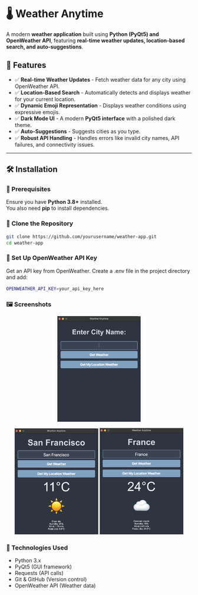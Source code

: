 # 🌡️ Weather Anytime 
A modern **weather application** built using **Python (PyQt5) and OpenWeather API**, featuring **real-time weather updates, location-based search, and auto-suggestions**.

## 📌 Features

- ✅ **Real-time Weather Updates** - Fetch weather data for any city using OpenWeather API.
- ✅ **Location-Based Search** - Automatically detects and displays weather for your current location.
- ✅ **Dynamic Emoji Representation** - Displays weather conditions using expressive emojis.
- ✅ **Dark Mode UI** - A modern **PyQt5 interface** with a polished dark theme.
- ✅ **Auto-Suggestions** - Suggests cities as you type.
- ✅ **Robust API Handling** - Handles errors like invalid city names, API failures, and connectivity issues.

---

## 🛠️ Installation

### 🔹 Prerequisites

Ensure you have **Python 3.8+** installed.  
You also need **pip** to install dependencies.

### 🔹 Clone the Repository

```sh
git clone https://github.com/yourusername/weather-app.git
cd weather-app
```

### 🔹 Set Up OpenWeather API Key

Get an API key from OpenWeather.
Create a .env file in the project directory and add:
```sh
OPENWEATHER_API_KEY=your_api_key_here
```


### 🖼️ Screenshots

<p align="center">
  <img src="Screenshots/1.png" alt="Screenshot 1" width="45%">
</p>
<p align="center">
  <img src="Screenshots/2.png" alt="Screenshot 2" width="45%">
  <img src="Screenshots/3.png" alt="Screenshot 3" width="45%">
</p>


### 🔗 Technologies Used

- Python 3.x
- PyQt5 (GUI framework)
- Requests (API calls)
- Git & GitHub (Version control)
- OpenWeather API (Weather data)






